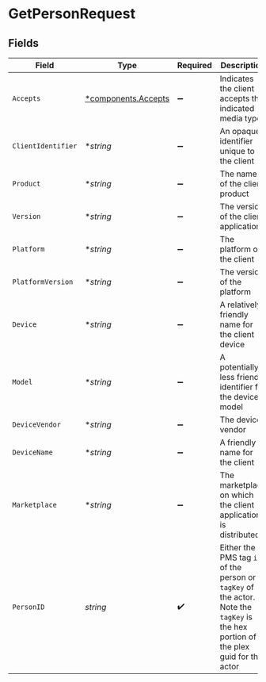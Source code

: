 # GetPersonRequest


## Fields

| Field                                                                                                                                | Type                                                                                                                                 | Required                                                                                                                             | Description                                                                                                                          | Example                                                                                                                              |
| ------------------------------------------------------------------------------------------------------------------------------------ | ------------------------------------------------------------------------------------------------------------------------------------ | ------------------------------------------------------------------------------------------------------------------------------------ | ------------------------------------------------------------------------------------------------------------------------------------ | ------------------------------------------------------------------------------------------------------------------------------------ |
| `Accepts`                                                                                                                            | [*components.Accepts](../../models/components/accepts.md)                                                                            | :heavy_minus_sign:                                                                                                                   | Indicates the client accepts the indicated media types                                                                               |                                                                                                                                      |
| `ClientIdentifier`                                                                                                                   | **string*                                                                                                                            | :heavy_minus_sign:                                                                                                                   | An opaque identifier unique to the client                                                                                            | abc123                                                                                                                               |
| `Product`                                                                                                                            | **string*                                                                                                                            | :heavy_minus_sign:                                                                                                                   | The name of the client product                                                                                                       | Plex for Roku                                                                                                                        |
| `Version`                                                                                                                            | **string*                                                                                                                            | :heavy_minus_sign:                                                                                                                   | The version of the client application                                                                                                | 2.4.1                                                                                                                                |
| `Platform`                                                                                                                           | **string*                                                                                                                            | :heavy_minus_sign:                                                                                                                   | The platform of the client                                                                                                           | Roku                                                                                                                                 |
| `PlatformVersion`                                                                                                                    | **string*                                                                                                                            | :heavy_minus_sign:                                                                                                                   | The version of the platform                                                                                                          | 4.3 build 1057                                                                                                                       |
| `Device`                                                                                                                             | **string*                                                                                                                            | :heavy_minus_sign:                                                                                                                   | A relatively friendly name for the client device                                                                                     | Roku 3                                                                                                                               |
| `Model`                                                                                                                              | **string*                                                                                                                            | :heavy_minus_sign:                                                                                                                   | A potentially less friendly identifier for the device model                                                                          | 4200X                                                                                                                                |
| `DeviceVendor`                                                                                                                       | **string*                                                                                                                            | :heavy_minus_sign:                                                                                                                   | The device vendor                                                                                                                    | Roku                                                                                                                                 |
| `DeviceName`                                                                                                                         | **string*                                                                                                                            | :heavy_minus_sign:                                                                                                                   | A friendly name for the client                                                                                                       | Living Room TV                                                                                                                       |
| `Marketplace`                                                                                                                        | **string*                                                                                                                            | :heavy_minus_sign:                                                                                                                   | The marketplace on which the client application is distributed                                                                       | googlePlay                                                                                                                           |
| `PersonID`                                                                                                                           | *string*                                                                                                                             | :heavy_check_mark:                                                                                                                   | Either the PMS tag `id` of the person or `tagKey` of the actor.  Note the `tagKey` is the hex portion of the plex guid for the actor |                                                                                                                                      |